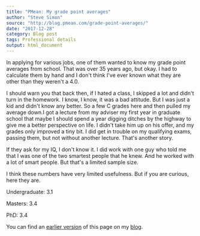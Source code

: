 ```yaml
---
title: "PMean: My grade point averages"
author: "Steve Simon"
source: "http://blog.pmean.com/grade-point-averages/"
date: "2017-12-28"
category: Blog post
tags: Professional details
output: html_document
---
```


In applying for various jobs, one of them wanted to know my grade point averages from school. That was over 35 years ago, but okay. I had to calculate them by hand and I don't think I've ever known what they are other than they weren't a 4.0. 

<!---More--->

I should warn you that back then, if I hated a class, I skipped a lot and didn't turn in the homework. I know, I know, it was a bad attitude. But I was just a kid and didn't know any better. So a few C grades here and then pulled my average down.I got a lecture from my adviser my first year in graduate school that maybe I should spend a year digging ditches by the highway to give me a better perspective on life. I didn't take him up on his offer, and my grades only improved a tiny bit. I did get in trouble on my qualifying exams, passing them, but not without another lecture. That's another story.

If they ask for my IQ, I don't know it. I did work with one guy who told me that I was one of the two smartest people that he knew. And he worked with a lot of smart people. But that's a limited sample size.

I think these numbers have very limited usefulness. But if you are curious, here they are.

Undergraduate: 3.1

Masters: 3.4

PhD: 3.4

You can find an [earlier version][sim1] of this page on my [blog][sim2].

[sim1]: http://blog.pmean.com/grade-point-averages/
[sim2]: http://blog.pmean.com
